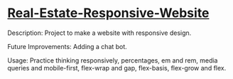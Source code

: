 # [Real-Estate-Responsive-Website](https://danilocanuto.github.io/Real-Estate-Responsive-Website)

Description: Project to make a website with responsive design.

Future Improvements: Adding a chat bot.

Usage: Practice thinking responsively, percentages, em and rem, media queries and mobile-first, flex-wrap and gap, flex-basis, flex-grow and flex.

